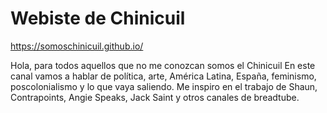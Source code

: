 # Webiste de Chinicuil 

https://somoschinicuil.github.io/

Hola, para todos aquellos que no me conozcan somos el Chinicuil En este canal vamos a hablar de política, arte, América Latina, España, feminismo, poscolonialismo y lo que vaya saliendo. Me inspiro en el trabajo de Shaun, Contrapoints, Angie Speaks, Jack Saint y otros canales de breadtube.